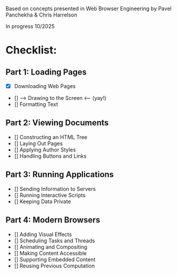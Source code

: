  Based on concepts presented in Web Browser Engineering by Pavel Panchekha & Chris Harrelson
 
 In progress 10/2025

# Checklist:
## Part 1: Loading Pages
- [X] Downloading Web Pages
- [] --> Drawing to the Screen <-- (yay!)
- [] Formatting Text

## Part 2: Viewing Documents
- [] Constructing an HTML Tree
- [] Laying Out Pages
- [] Applying Author Styles
- [] Handling Buttons and Links

## Part 3: Running Applications
- [] Sending Information to Servers
- [] Running Interactive Scripts
- [] Keeping Data Private

## Part 4: Modern Browsers
- [] Adding Visual Effects
- [] Scheduling Tasks and Threads
- [] Animating and Compositing
- [] Making Content Accessible
- [] Supporting Embedded Content
- [] Reusing Previous Computation
